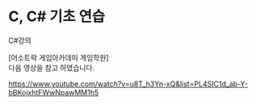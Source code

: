 # C, C# 기초 연습



C#강의   
 
[어소트락 게임아카데미 게임학원]    
 다음 영상을 참고 하였습니다.           
 

https://www.youtube.com/watch?v=u8T_h3Yn-xQ&list=PL4SIC1d_ab-Y-bBKojxhtFWwNpawMM1h5


